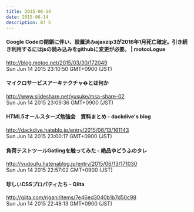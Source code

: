 ```yaml
---
title: 2015-06-14
date: 2015-06-14
description: B! 5
---
```


#### Google Codeの閉鎖に伴い、設置済みajaxzip3が2016年1月死亡確定。引き続き利用するにはjsの読み込みをgithubに変更が必要。 | motooLogue
http://blog.motoo.net/2015/03/30/172049<br>
Sun Jun 14 2015 23:10:50 GMT+0900 (JST)<br>


#### マイクロサービスアーキテクチャ�とは何か
http://www.slideshare.net/yusuke/msa-share-02<br>
Sun Jun 14 2015 23:09:36 GMT+0900 (JST)<br>


#### HTML5オールスターズ勉強会　資料まとめ - dackdive's blog
http://dackdive.hateblo.jp/entry/2015/06/13/161143<br>
Sun Jun 14 2015 23:00:17 GMT+0900 (JST)<br>


#### 負荷テストツールGatlingを触ってみた - 絶品ゆどうふのタレ
http://yudoufu.hatenablog.jp/entry/2015/06/13/171030<br>
Sun Jun 14 2015 22:57:02 GMT+0900 (JST)<br>


#### 珍しいCSSプロパティたち - Qiita
http://qiita.com/rigani/items/7e46ed3040b1b7d50c98<br>
Sun Jun 14 2015 22:48:13 GMT+0900 (JST)<br>


